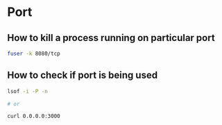 # Port

## How to kill a process running on particular port

```sh
fuser -k 8080/tcp
```

## How to check if port is being used

```sh
lsof -i -P -n

# or

curl 0.0.0.0:3000
```
